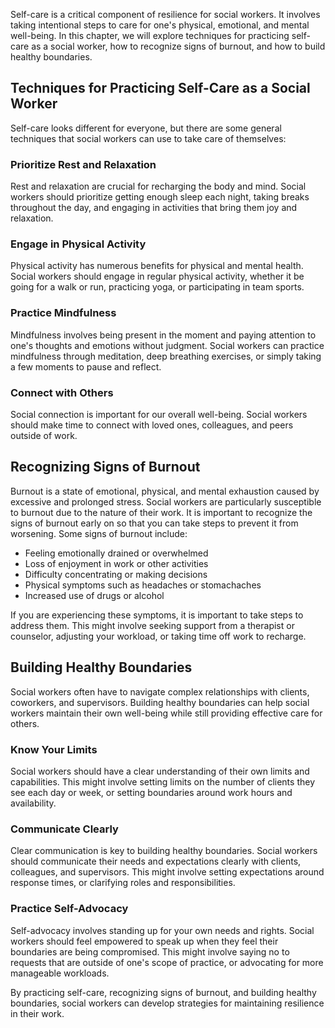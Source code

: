 
Self-care is a critical component of resilience for social workers. It involves taking intentional steps to care for one's physical, emotional, and mental well-being. In this chapter, we will explore techniques for practicing self-care as a social worker, how to recognize signs of burnout, and how to build healthy boundaries.

Techniques for Practicing Self-Care as a Social Worker
------------------------------------------------------

Self-care looks different for everyone, but there are some general techniques that social workers can use to take care of themselves:

### Prioritize Rest and Relaxation

Rest and relaxation are crucial for recharging the body and mind. Social workers should prioritize getting enough sleep each night, taking breaks throughout the day, and engaging in activities that bring them joy and relaxation.

### Engage in Physical Activity

Physical activity has numerous benefits for physical and mental health. Social workers should engage in regular physical activity, whether it be going for a walk or run, practicing yoga, or participating in team sports.

### Practice Mindfulness

Mindfulness involves being present in the moment and paying attention to one's thoughts and emotions without judgment. Social workers can practice mindfulness through meditation, deep breathing exercises, or simply taking a few moments to pause and reflect.

### Connect with Others

Social connection is important for our overall well-being. Social workers should make time to connect with loved ones, colleagues, and peers outside of work.

Recognizing Signs of Burnout
----------------------------

Burnout is a state of emotional, physical, and mental exhaustion caused by excessive and prolonged stress. Social workers are particularly susceptible to burnout due to the nature of their work. It is important to recognize the signs of burnout early on so that you can take steps to prevent it from worsening. Some signs of burnout include:

* Feeling emotionally drained or overwhelmed
* Loss of enjoyment in work or other activities
* Difficulty concentrating or making decisions
* Physical symptoms such as headaches or stomachaches
* Increased use of drugs or alcohol

If you are experiencing these symptoms, it is important to take steps to address them. This might involve seeking support from a therapist or counselor, adjusting your workload, or taking time off work to recharge.

Building Healthy Boundaries
---------------------------

Social workers often have to navigate complex relationships with clients, coworkers, and supervisors. Building healthy boundaries can help social workers maintain their own well-being while still providing effective care for others.

### Know Your Limits

Social workers should have a clear understanding of their own limits and capabilities. This might involve setting limits on the number of clients they see each day or week, or setting boundaries around work hours and availability.

### Communicate Clearly

Clear communication is key to building healthy boundaries. Social workers should communicate their needs and expectations clearly with clients, colleagues, and supervisors. This might involve setting expectations around response times, or clarifying roles and responsibilities.

### Practice Self-Advocacy

Self-advocacy involves standing up for your own needs and rights. Social workers should feel empowered to speak up when they feel their boundaries are being compromised. This might involve saying no to requests that are outside of one's scope of practice, or advocating for more manageable workloads.

By practicing self-care, recognizing signs of burnout, and building healthy boundaries, social workers can develop strategies for maintaining resilience in their work.
